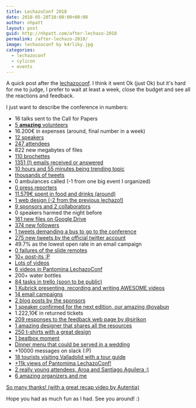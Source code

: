 ```yaml
---
title: LechazoConf 2018
date: 2018-05-20T10:00:00+00:00
author: nhpatt
layout: post
guid: http://nhpatt.com/after-lechazo-2018
permalink: /after-lechazo-2018/
image: lechazoconf by k4rliky.jpg
categories:
  - lechazoconf
  - cylicon
  - events
---
```


A quick post after the [lechazoconf](https://lechazoconf.com). I think it went Ok (just Ok) but it's hard for me to judge, I prefer to wait at least a week, close the budget and see all the reactions and feedback.

I just want to describe the conference in numbers:

* 16 talks sent to the Call for Papers
* <a href="https://twitter.com/lechazoconf/lists/voluntarios-2018/members" target="_blank">5 **amazing** volunteers</a>
* 16.200€ in expenses (around, final number in a week)
* <a href="https://lechazoconf.com/#our_speakers" target="_blank">12 speakers</a>
* <a href="https://www.ticketea.com/entradas-conferencia-lechazoconf/" target="_blank">247 attendees</a>
* 822 new megabytes of files
* <a href="https://photos.app.goo.gl/1vpHyBuMeFVOIPgy2" target="_blank">110 brochettes</a>
* <a href="mailto:lechazoconf@gmail.com">1351 (!) emails received or answered</a>
* <a href="http://www.trendinalia.com/twitter-trending-topics/spain/spain-180519.html" target="_blank">10 hours and 55 minutes being trending topic</a>
* <a href="https://twitter.com/hashtag/lechazoconf?f=tweets&vertical=default" target="_blank">thousands of tweets</a>
* 0 ambulances called (-1 from one big event I organized)
* <a href="https://www.google.es/search?q=lechazoconf&source=lnms&tbm=nws&sa=X&ved=0ahUKEwilheWy2pfbAhWIPxQKHWg4CeIQ_AUIDSgE&biw=1002&bih=803" target="_blank">0 press reporters</a>
* <a href="https://trello-attachments.s3.amazonaws.com/5980d456f9545d759c914430/5980da62b71e7d9912092ba8/c16aa748f56d111dcd33fc9f05e1b742/Aperitivos_1-2_SAE_2018.pdf" target="_blank">11.579€ spent in food and drinks (around)</a>
* <a href="https://drive.google.com/open?id=0B705TXg4WsnwZk8ta3FjTGg5Z1E" target="_blank">1 web design (-2 from the previous lechazo!)</a>
* <a href="https://lechazoconf.com/#partners" target="_blank">9 sponsors and 2 collaborators</a>
* 0 speakers harmed the night before
* <a href="../images/lechazo_drive.png" target="_blank">161 new files on Google Drive</a>
* <a href="https://twitter.com/lechazoconf/followers" target="_blank">374 new followers</a>
* <a href="https://twitter.com/rlbisbe/status/997730814602313728" target="_blank">1 tweets demanding a bus to go to the conference</a>
* <a href="https://twitter.com/lechazoconf" target="_blank">275 new tweets by the official twitter account</a>
* 49.7% as the lowest open rate in an email campaign
* <a href="https://twitter.com/LuciaMaestro/status/997752942328508417" target="_blank">0 failures of the slide remotes</a>
* <a href="https://photos.app.goo.gl/cRy42hSAbjyyuiBM6" target="_blank">10+ post-its :P</a>
* <a href="https://twitter.com/search?f=videos&vertical=default&q=lechazoconf&src=typd" target="_blank">Lots of videos</a>
* <a href="http://youtube.com/lechazoconf" target="_blank">6 videos in Pantomina LechazoConf</a>
* 200+ water bottles
* <a href="../images/lechazo2018_trello.png" target="_blank">84 tasks in trello (soon to be public)</a>
* <a href="https://pbs.twimg.com/media/Ddiz3OtV0AA_ydl.jpg:large" target="_blank">1 Kubrick presenting, recording and writing AWESOME videos</a>
* <a href="../images/lechazo2018_mailchimp.png" target="_blank">14 email campaigns</a>
* <a href="https://lechazoconf.com/#blog" target="_blank">2 blog posts by the sponsors</a>
* <a href="https://twitter.com/ntncarlon/status/998635356936433665" target="_blank">1 speaker confirmed for the next edition, our amazing @oyabun</a>
* 1.222,10€ in returned tickets
* <a href="https://feedback.lechazoconf.com/" target="_blank">209 responses to the feedback web page by @sirikon</a>
* <a href="https://twitter.com/maduil/status/998238006799687680" target="_blank">1 amazing designer that shares all the resources</a>
* <a href="https://twitter.com/nachocoloma/status/997743303004164096" target="_blank">250 t-shirts with a great design</a>
* <a href="https://twitter.com/k4rliky/status/997871093246578689" target="_blank">1 beatbox moment</a>
* <a href="../images/lechazo2018_dinner.jpg" target="_blank">Dinner menu that could be served in a wedding</a>
* +10000 messages on slack (:P)
* <a href="http://www.info.valladolid.es/los-10-imprescindibles" target="_blank">18 tourists visiting Valladolid with a tour guide</a>
* <a href="https://www.youtube.com/channel/UCIdqdIUThTOK-oWZ9obiWgw/about">+11k views of Pantomima LechazoConf!</a>
* <a href="https://photos.app.goo.gl/1g4a0EPBEYR1UKWu1">2 really young attendees, Aroa and Santiago Aguilera :)</a>
* <a href="https://twitter.com/kairos_ds/status/997905787237404672" target="_blank">6 amazing organizers and me</a>

<a href="https://youtu.be/w2F8h-Tc2Cg" target="_blank">So many thanks! (with a great recap video by Autentia)</a>

Hope you had as much fun as I had. See you around! :)
